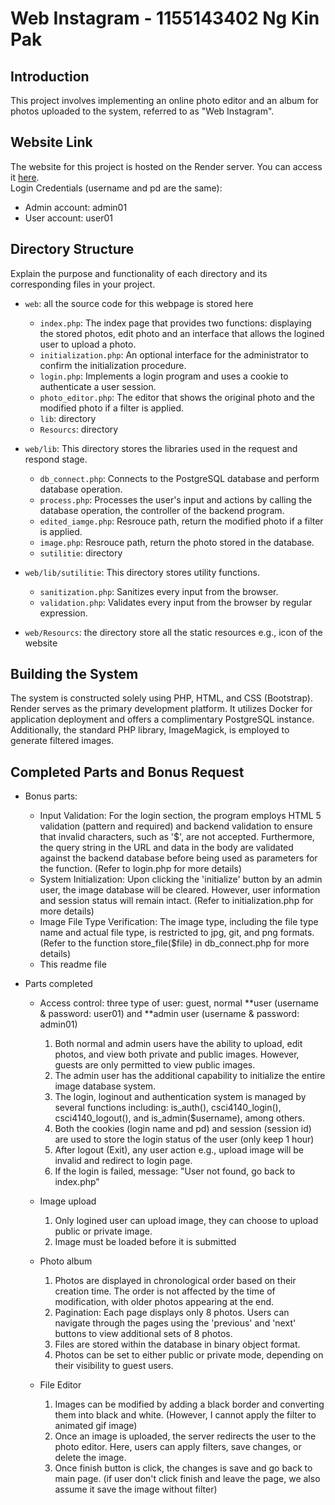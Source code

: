# Web Instagram - 1155143402 Ng Kin Pak

## Introduction
This project involves implementing an online photo editor and an album for photos uploaded to the system, referred to as "Web Instagram". 

## Website Link
The website for this project is hosted on the Render server. You can access it [here](<https://one155143402-csci4140.onrender.com/index.php>). <br />
Login Credentials  (username and pd are the same):
  - Admin account: admin01
  - User account: user01

## Directory Structure
Explain the purpose and functionality of each directory and its corresponding files in your project.

- `web`: all the source code for this webpage is stored here
  - `index.php`: The index page that provides two functions: displaying the stored photos, edit photo and an interface that allows the logined user to upload a photo.
  - `initialization.php`: An optional interface for the administrator to confirm the initialization procedure.
  - `login.php`: Implements a login program and uses a cookie to authenticate a user session.
  - `photo_editor.php`:  The editor that shows the original photo and the modified photo if a filter is applied.
  - `lib`: directory
  - `Resourcs`: directory

  
- `web/lib`: This directory stores the libraries used in the request and respond stage.
  - `db_connect.php`: Connects to the PostgreSQL database and perform database operation.
  - `process.php`: Processes the user's input and actions by calling the database operation, the controller of the backend program.
  - `edited_iamge.php`: Resrouce path, return the modified photo if a filter is applied.
  - `image.php`: Resrouce path, return the photo stored in the database.
  - `sutilitie`: directory
  
- `web/lib/sutilitie`: This directory stores utility functions.
  - `sanitization.php`: Sanitizes every input from the browser.
  - `validation.php`: Validates every input from the browser by regular expression.

- `web/Resourcs`: the directory store all the static resources e.g., icon of the website 

## Building the System
The system is constructed solely using PHP, HTML, and CSS (Bootstrap). Render serves as the primary development platform. It utilizes Docker for application deployment and offers a complimentary PostgreSQL instance. Additionally, the standard PHP library, ImageMagick, is employed to generate filtered images.




## Completed Parts and Bonus Request
- Bonus parts: 
  - Input Validation: For the login section, the program employs HTML 5 validation (pattern and required) and backend validation to ensure that invalid characters, such as '$', are not accepted. Furthermore, the query string in the URL and data in the body are validated against the backend database before being used as parameters for the function. (Refer to login.php for more details)
  - System Initialization: Upon clicking the 'initialize' button by an admin user, the image database will be cleared. However, user information and session status will remain intact. (Refer to initialization.php for more details)
  - Image File Type Verification: The image type, including the file type name and actual file type, is restricted to jpg, git, and png formats. (Refer to the function store_file($file) in db_connect.php for more details)
  - This readme file

- Parts completed
  - Access control: three type of user: guest, normal **user (username & password: user01)  and **admin user (username & password: admin01) 
    1. Both normal and admin users have the ability to upload, edit photos, and view both private and public images. However, guests are only permitted to view public images.  <br />
    2.  The admin user has the additional capability to initialize the entire image database system. <br />
    3. The login, loginout and authentication system is managed by several functions including: is_auth(), csci4140_login(), csci4140_logout(), and is_admin($username), among others. <br />
    4. Both the cookies (login name and pd) and session (session id) are used to store the login status of the user (only keep 1 hour)
    5. After logout (Exit), any user action e.g., upload image will be invalid and redirect to login page.
    6. If the login is failed, message: "User not found, go back to index.php"

  - Image upload
    1. Only logined user can upload image, they can choose to upload public or private image.
    2. Image must be loaded before it is submitted

  - Photo album 
    1. Photos are displayed in chronological order based on their creation time. The order is not affected by the time of modification, with older photos appearing at the end. <br />
    2. Pagination: Each page displays only 8 photos. Users can navigate through the pages using the 'previous' and 'next' buttons to view additional sets of 8 photos. <br />
    3. Files are stored within the database in binary object format. <br />
    4. Photos can be set to either public or private mode, depending on their visibility to guest users. <br />
  
  - File Editor 
    1. Images can be modified by adding a black border and converting them into black and white. (However, I cannot apply the filter to animated gif image) <br />
    2. Once an image is uploaded, the server redirects the user to the photo editor. Here, users can apply filters, save changes, or delete the image. <br />
    3. Once finish button is click, the changes is save and go back to main page. (if user don't click finish and leave the page, we also assume it save the image without filter)




